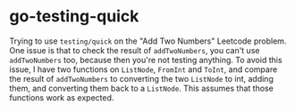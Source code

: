# go-testing-quick

Trying to use `testing/quick` on the "Add Two Numbers" Leetcode problem. One issue is that to check the result of `addTwoNumbers`, you can't use `addTwoNumbers` too, because then you're not testing anything. To avoid this issue, I have two functions on `ListNode`, `FromInt` and `ToInt`, and compare the result of `addTwoNumbers` to converting the two `ListNode` to int, adding them, and converting them back to a `ListNode`. This assumes that those functions work as expected.
